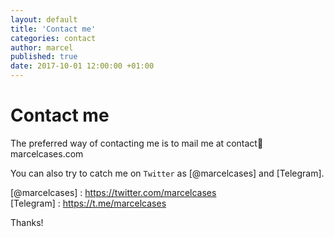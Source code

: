 ```yaml
---
layout: default
title: 'Contact me'
categories: contact
author: marcel
published: true
date: 2017-10-01 12:00:00 +01:00
---
```

# Contact me

The preferred way of contacting me is to mail me at
contact🧭marcelcases.com    

You can also try to catch me
on `Twitter` as [@marcelcases] and [Telegram].    

[@marcelcases] : https://twitter.com/marcelcases    
[Telegram] : https://t.me/marcelcases    

Thanks!
